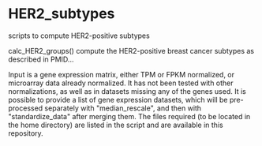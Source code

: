 # HER2_subtypes
scripts to compute HER2-positive subtypes

calc_HER2_groups() compute the HER2-positive breast cancer subtypes as described in PMID...

Input is a gene expression matrix, either TPM or FPKM normalized, or microarray data already normalized. It has not been tested with other normalizations, as well as in datasets missing any of the genes used.
It is possible to provide a list of gene expression datasets, which will be pre-processed separately with "median_rescale", and then with "standardize_data" after merging them.
The files required (to be located in the home directory) are listed in the script and are available in this repository.
